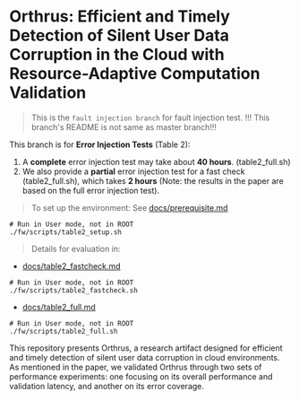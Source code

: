 # Orthrus: Efficient and Timely Detection of Silent User Data Corruption in the Cloud with Resource-Adaptive Computation Validation

> This is the `fault injection branch` for fault injection test. !!! This branch's README is not same as master branch!!!

This branch is for **Error Injection Tests** (Table 2):

1. A **complete** error injection test may take about **40 hours**. (table2_full.sh) 
2. We also provide a **partial** error injection test for a fast check (table2_full.sh), which takes **2 hours** (Note: the results in the paper are based on the full error injection test).

> To set up the environment:
See [docs/prerequisite.md](docs/prerequisite.md)
```shell
# Run in User mode, not in ROOT
./fw/scripts/table2_setup.sh
```

> Details for evaluation in:

- [docs/table2_fastcheck.md](docs/table2_fastcheck.md)

```shell
# Run in User mode, not in ROOT
./fw/scripts/table2_fastcheck.sh
```

- [docs/table2_full.md](docs/table2_full.md)

```shell
# Run in User mode, not in ROOT
./fw/scripts/table2_full.sh
```

This repository presents Orthrus, a research artifact designed for efficient and timely detection of silent user data corruption in cloud environments. As mentioned in the paper, we validated Orthrus through two sets of performance experiments: one focusing on its overall performance and validation latency, and another on its error coverage.
